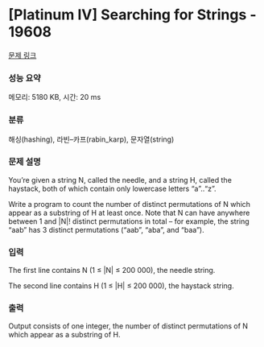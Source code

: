 # [Platinum IV] Searching for Strings - 19608 

[문제 링크](https://www.acmicpc.net/problem/19608) 

### 성능 요약

메모리: 5180 KB, 시간: 20 ms

### 분류

해싱(hashing), 라빈–카프(rabin_karp), 문자열(string)

### 문제 설명

<p>You’re given a string N, called the needle, and a string H, called the haystack, both of which contain only lowercase letters “a”..“z”.</p>

<p>Write a program to count the number of distinct permutations of N which appear as a substring of H at least once. Note that N can have anywhere between 1 and |N|! distinct permutations in total – for example, the string “aab” has 3 distinct permutations (“aab”, “aba”, and “baa”).</p>

### 입력 

 <p>The first line contains N (1 ≤ |N| ≤ 200 000), the needle string.</p>

<p>The second line contains H (1 ≤ |H| ≤ 200 000), the haystack string.</p>

### 출력 

 <p>Output consists of one integer, the number of distinct permutations of N which appear as a substring of H.</p>

